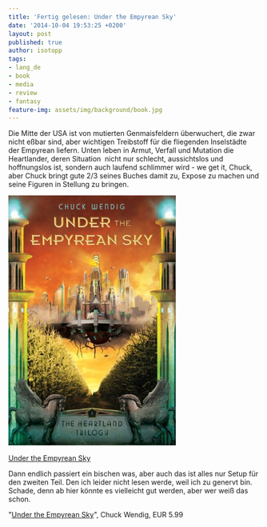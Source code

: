 ```yaml
---
title: 'Fertig gelesen: Under the Empyrean Sky'
date: '2014-10-04 19:53:25 +0200'
layout: post
published: true
author: isotopp
tags:
- lang_de
- book
- media
- review
- fantasy
feature-img: assets/img/background/book.jpg
---
```

Die Mitte der USA ist von mutierten Genmaisfeldern überwuchert, die zwar nicht eßbar sind, aber wichtigen Treibstoff für die fliegenden Inselstädte der Empyrean liefern. Unten leben in Armut, Verfall und Mutation die Heartlander, deren Situation  nicht nur schlecht, aussichtslos und hoffnungslos ist, sondern auch laufend schlimmer wird - we get it, Chuck, aber Chuck bringt gute 2/3 seines Buches damit zu, Expose zu machen und seine Figuren in Stellung zu bringen.

[![](/uploads/2014/10/empyrean.jpg)](https://www.amazon.de/Under-Empyrean-Heartland-Trilogy-English-ebook/dp/B00C7XTOOG)

[Under the Empyrean Sky](https://www.amazon.de/Under-Empyrean-Heartland-Trilogy-English-ebook/dp/B00C7XTOOG)

Dann endlich passiert ein bischen was, aber auch das ist alles nur Setup für den zweiten Teil. Den ich leider nicht lesen werde, weil ich zu genervt bin. Schade, denn ab hier könnte es vielleicht gut werden, aber wer weiß das schon.

"[Under the Empyrean Sky](https://www.amazon.de/Under-Empyrean-Heartland-Trilogy-English-ebook/dp/B00C7XTOOG)", Chuck Wendig, EUR 5.99
